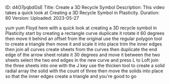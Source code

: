 ID: d4O7pqbdGsE
Title: Create a 3D Recycle Symbol
Description: This video takes a quick look at Creating a 3D Recycle Symbol in Plasticity.
Duration: 60
Version: 
Uploaded: 2023-05-27

yum yum
Floyd here with a quick look at creating
a 3D recycle symbol in Plasticity start
by creating a rectangle curve duplicate
it rotate it 60 degrees then move it
behind an offset from the original use
the regular polygon tool to create a
triangle then move it and scale it into
place trim the inner edges then join all
curves
create sheets from the curves
then duplicate the end edge of the arrow
sheet rotate it 30 degrees and move it
between the two sheets
select the two end edges in the new
curve and press L to Loft
join the three sheets into one with the
J key
use the thicken tool to create a solid
radial array the solid with the count of
three then move the solids into place so
that the inner edges create a triangle
and you're good to go

